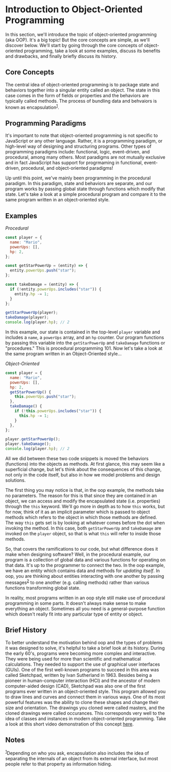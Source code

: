 # Introduction to Object-Oriented Programming

In this section, we'll introduce the topic of object-oriented programming (aka OOP). It's a big topic! But the core concepts are simple, as we'll discover below. We'll start by going through the core concepts of object-oriented programming, take a look at some examples, discuss its benefits and drawbacks, and finally briefly discuss its history.

## Core Concepts

The central idea of object-oriented programming is to package state and behaviors together into a singular entity called an object. The state in this case comes in the form of fields or properties and the behaviors are typically called methods. The process of bundling data and behvaiors is known as encapsulation<sup id="1">[1](#f1)</sup>.

## Programming Paradigms

It's important to note that object-oriented programming is not specific to JavaScript or any other language. Rather, it is a programming paradigm, or high-level way of designing and structuring programs. Other types of programming paradigms include: functional, logic, event-driven, and procedural, among many others. Most paradigms are not mutually exclusive and in fact JavaScript has support for progrmaming in functional, event-driven, procedural, and object-oriented paradigms!

Up until this point, we've mainly been programming in the procedural paradigm. In this paradigm, state and behaviors are separate, and our program works by passing global state through functions which modify that state. Let's take a look at a simple procedural program and compare it to the same program written in an object-oriented style.

## Examples

_Procedural_

```js
const player = {
  name: "Mario",
  powerUps: [],
  hp: 2,
};

const getStarPowerUp = (entity) => {
  entity.powerUps.push("star");
};

const takeDamage = (entity) => {
  if (!entity.powerUps.includes("star")) {
    entity.hp -= 1;
  }
};

getStarPowerUp(player);
takeDamage(player);
console.log(player.hp); // 2
```

In this example, our state is contained in the top-level `player` variable and includes a `name`, a `powerUps` array, and an `hp` counter. Our program functions by passing this variable into the `getStarPowerUp` and `takeDamage` functions or "procedures." This is procedural programming 101. Now let's take a look at the same program written in an Object-Oriented style...

_Object-Oriented_

```js
const player = {
  name: "Mario",
  powerUps: [],
  hp: 2,
  getStarPowerUp() {
    this.powerUps.push("star");
  },
  takeDamage() {
    if (!this.powerUps.includes("star")) {
      this.hp -= 1;
    }
  },
};

player.getStarPowerUp();
player.takeDamage();
console.log(player.hp); // 2
```

All we did between these two code snippets is moved the behaviors (functions) into the objects as methods. At first glance, this may seem like a superficial change, but let's think about the consequences of this change, not only in the code itself, but also in how we model problems and design solutions.

The first thing you may notice is that, in the oop example, the methods take no parameters. The reason for this is that since they are contained in an object, we can access and modify the encapsulated state (i.e. properties) through the `this` keyword. We'll go more in depth as to how `this` works, but for now, think of it as an implicit parameter which is passed to object methods which refers to the object in which those methods are defined. The way `this` gets set is by looking at whatever comes before the dot when invoking the method. In this case, both `getStarPowerUp` and `takeDamage` are invoked on the `player` object, so that is what `this` will refer to inside those methods.

So, that covers the ramifications to our code, but what difference does it make when designing software? Well, in the procedural example, our program is a collection of global data and various functions for operating on that data. It's up to the programmer to connect the two. In the oop example, we have an entity which contains data and methods for _updating itself_. In oop, you are thinking about entities interacting with one another by passing messages<sup id="2">[2](#f2)</sup> to one another (e.g. calling methods) rather than various functions transforming global state.

In reality, most programs written in an oop style still make use of procedural programming in some parts. It doesn't always make sense to make everything an object. Sometimes all you need is a general-purpose function which doesn't really fit into any particular type of entity or object.

## Brief History

To better understand the motivation behind oop and the types of problems it was designed to solve, it's helpful to take a brief look at its history. During the early 60's, programs were becoming more complex and interactive. They were being used for more than scientific and mathematical calculations. They needed to support the use of graphical user interfaces (GUIs). One of the first well-known programs to succeed in this area was called Sketchpad, written by Ivan Sutherland in 1963. Besides being a pioneer in human-computer interaction (HCI) and the ancestor of modern computer-aided design (CAD), Sketchpad was also one of the first programs ever written in an object-oriented style. This program allowed you to draw lines and curves and connect them in various ways. One of its most powerful features was the ability to clone these shapes and change their size and orientation. The drawings you cloned were called masters, and the cloned drawings were called occurances. This corresponds very well to the idea of classes and instances in modern object-oriented programming. Take a look at this short video demonstration of this concept [here](https://youtu.be/hB3jQKGrJo0?t=422).

## Notes

<sup id="f1">[1](#1)</sup>Depending on who you ask, encapsulation also includes the idea of separating the internals of an object from its external interface, but most people refer to that property as information hiding.
